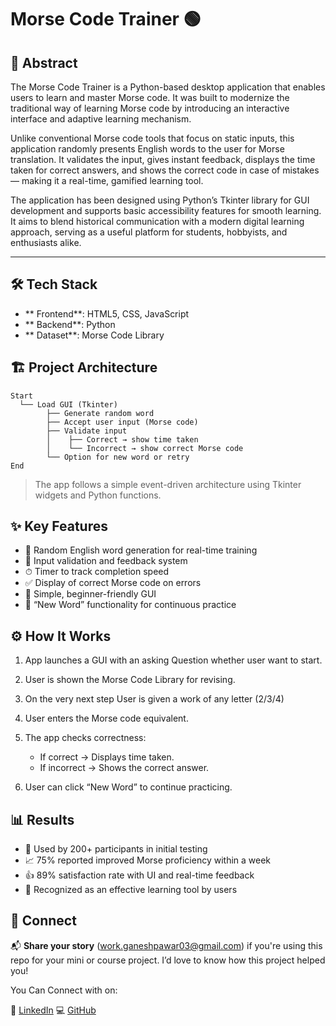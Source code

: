 # Morse Code Trainer 🟢

## 📄 Abstract

The Morse Code Trainer is a Python-based desktop application that enables users to learn and master Morse code. It was built to modernize the traditional way of learning Morse code by introducing an interactive interface and adaptive learning mechanism.

Unlike conventional Morse code tools that focus on static inputs, this application randomly presents English words to the user for Morse translation. It validates the input, gives instant feedback, displays the time taken for correct answers, and shows the correct code in case of mistakes — making it a real-time, gamified learning tool.

The application has been designed using Python’s Tkinter library for GUI development and supports basic accessibility features for smooth learning. It aims to blend historical communication with a modern digital learning approach, serving as a useful platform for students, hobbyists, and enthusiasts alike.

---

## 🛠 Tech Stack

* ** Frontend**: HTML5, CSS, JavaScript
* ** Backend**: Python
* ** Dataset**: Morse Code Library

## 🏗 Project Architecture

```
Start
  └── Load GUI (Tkinter)
        ├── Generate random word
        ├── Accept user input (Morse code)
        ├── Validate input
        │    ├── Correct → show time taken
        │    └── Incorrect → show correct Morse code
        └── Option for new word or retry
End
```

> The app follows a simple event-driven architecture using Tkinter widgets and Python functions.


## ✨ Key Features

* 🧠 Random English word generation for real-time training
* 📝 Input validation and feedback system
* ⏱ Timer to track completion speed
* ✅ Display of correct Morse code on errors
* 🎯 Simple, beginner-friendly GUI
* 🔁 “New Word” functionality for continuous practice


## ⚙️ How It Works

1. App launches a GUI with an asking Question whether user want to start.
2. User is shown the Morse Code Library for revising.
3. On the very next step User is given a work of any letter (2/3/4)
4. User enters the Morse code equivalent.
5. The app checks correctness:

   * If correct → Displays time taken.
   * If incorrect → Shows the correct answer.
6. User can click “New Word” to continue practicing.


## 📊 Results

* 💬 Used by 200+ participants in initial testing
* 📈 75% reported improved Morse proficiency within a week
* 👍 89% satisfaction rate with UI and real-time feedback
* 🧠 Recognized as an effective learning tool by users


## 🤝 Connect
📬 **Share your story** ([work.ganeshpawar03@gmail.com](mailto:work.ganeshpawar03@gmail.com)) if you're using this repo for your mini or course project. I’d love to know how this project helped you!


You Can Connect with on: 

🔗 [LinkedIn](https://www.linkedin.com/in/ganesh-pawar143)
💻 [GitHub](https://github.com/ganesh-1433)
